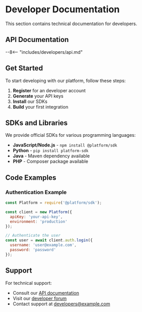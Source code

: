 # Developer Documentation

This section contains technical documentation for developers.

## API Documentation

--8<-- "includes/developers/api.md"

## Get Started

To start developing with our platform, follow these steps:

1. **Register** for an developer account
2. **Generate** your API keys
3. **Install** our SDKs
4. **Build** your first integration

## SDKs and Libraries

We provide official SDKs for various programming languages:

- **JavaScript/Node.js** - `npm install @platform/sdk`
- **Python** - `pip install platform-sdk`
- **Java** - Maven dependency available
- **PHP** - Composer package available

## Code Examples

### Authentication Example

```javascript
const Platform = require('@platform/sdk');

const client = new Platform({
  apiKey: 'your-api-key',
  environment: 'production'
});

// Authenticate the user
const user = await client.auth.login({
  username: 'user@example.com',
  password: 'password'
});
```

## Support

For technical support:

- Consult our [API documentation](--8<-- "includes/urls-ita.md")
- Visit our [developer forum](https://developers.example.com/forum/it)
- Contact support at [developers@example.com](mailto:developers@example.com)
